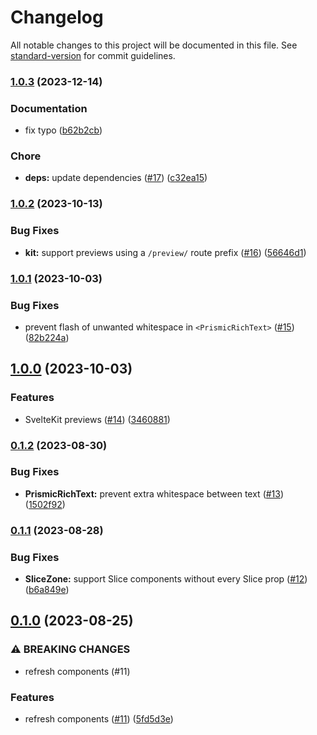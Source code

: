 # Changelog

All notable changes to this project will be documented in this file. See [standard-version](https://github.com/conventional-changelog/standard-version) for commit guidelines.

### [1.0.3](https://github.com/prismicio/prismic-svelte/compare/v1.0.2...v1.0.3) (2023-12-14)


### Documentation

* fix typo ([b62b2cb](https://github.com/prismicio/prismic-svelte/commit/b62b2cb35e056567839e5967f26520031e0ff398))


### Chore

* **deps:** update dependencies ([#17](https://github.com/prismicio/prismic-svelte/issues/17)) ([c32ea15](https://github.com/prismicio/prismic-svelte/commit/c32ea151ede14ece69ee809ac0b3476dd772a4fe))

### [1.0.2](https://github.com/prismicio/prismic-svelte/compare/v1.0.1...v1.0.2) (2023-10-13)


### Bug Fixes

* **kit:** support previews using a `/preview/` route prefix ([#16](https://github.com/prismicio/prismic-svelte/issues/16)) ([56646d1](https://github.com/prismicio/prismic-svelte/commit/56646d1178ccd2f6b1eece6a5b6d244edc17b837))

### [1.0.1](https://github.com/prismicio/prismic-svelte/compare/v1.0.0...v1.0.1) (2023-10-03)


### Bug Fixes

* prevent flash of unwanted whitespace in `<PrismicRichText>` ([#15](https://github.com/prismicio/prismic-svelte/issues/15)) ([82b224a](https://github.com/prismicio/prismic-svelte/commit/82b224a184413dfe60c8b78180bae01814c9c55e))

## [1.0.0](https://github.com/prismicio/prismic-svelte/compare/v0.1.2...v1.0.0) (2023-10-03)


### Features

* SvelteKit previews ([#14](https://github.com/prismicio/prismic-svelte/issues/14)) ([3460881](https://github.com/prismicio/prismic-svelte/commit/346088109a53d4021d6d722141069cc3d0107f23))

### [0.1.2](https://github.com/prismicio/prismic-svelte/compare/v0.1.1...v0.1.2) (2023-08-30)


### Bug Fixes

* **PrismicRichText:** prevent extra whitespace between text ([#13](https://github.com/prismicio/prismic-svelte/issues/13)) ([1502f92](https://github.com/prismicio/prismic-svelte/commit/1502f92208ba24766833d6c11fd0a0fc51989c1f))

### [0.1.1](https://github.com/prismicio/prismic-svelte/compare/v0.1.0...v0.1.1) (2023-08-28)


### Bug Fixes

* **SliceZone:** support Slice components without every Slice prop ([#12](https://github.com/prismicio/prismic-svelte/issues/12)) ([b6a849e](https://github.com/prismicio/prismic-svelte/commit/b6a849eea4a389847bbf71bd5917f1e0ab1bbae7))

## [0.1.0](https://github.com/prismicio/prismic-svelte/compare/v0.0.11...v0.1.0) (2023-08-25)


### ⚠ BREAKING CHANGES

* refresh components (#11)

### Features

* refresh components ([#11](https://github.com/prismicio/prismic-svelte/issues/11)) ([5fd5d3e](https://github.com/prismicio/prismic-svelte/commit/5fd5d3e094ae077c963f68707b66e304da0945bb))
